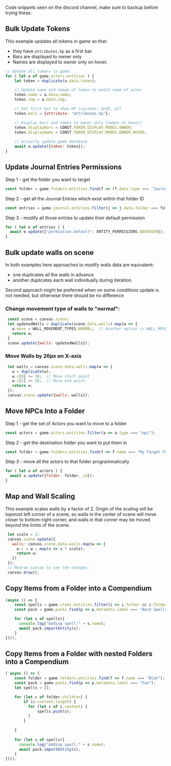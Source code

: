 Code snippets seen on the discord channel, make sure to backup before trying these:

## Bulk Update Tokens
This example updates all tokens in game so that:

* they have `attributes.hp` as a first bar.
* Bars are displayed to owner only
* Names are displayed to owner only on hover.

```js
// Update all tokens in game:
for ( let a of game.actors.entities ) {
    let token = duplicate(a.data.token);

    // Update name and image of token to match name of actor
    token.name = a.data.name;
    token.img = a.data.img;

    // Set first bar to show HP (systems: dnd5, pf)
    token.bar1 = {attribute: "attributes.hp"};

    // Display bars and names to owner only (names on hover)
    token.displayBars = CONST.TOKEN_DISPLAY_MODES.OWNER;
    token.displayName = CONST.TOKEN_DISPLAY_MODES.OWNER_HOVER;
    
    // Actually update game database
    await a.update({token: token});
}
```

## Update Journal Entries Permissions

Step 1 - get the folder you want to target
```js
const folder = game.folders.entities.find(f => (f.data.type === "JournalEntry") && (f.name === "TARGET FOLDER NAME"));
```
Step 2 - get all the Journal Entries which exist within that folder ID
```js
const entries = game.journal.entities.filter(j => j.data.folder === folder._id);
```
Step 3 - modify all those entries to update their default permission
```js
for ( let e of entries ) {
  await e.update({"permission.default": ENTITY_PERMISSIONS.OBSERVER});
}
```

## Bulk update walls on scene

In both examples here approaches to modify walls data are equivalent:
* one duplicates all the walls in advance
* another duplicates each wall individually during iteration.

Second approach might be preferred when on some conditions update is not needed, but otherwise there should be no difference

### Change movement type of walls to "normal":
```js
 const scene = canvas.scene;
 let updatedWalls = duplicate(scene.data.walls).map(w => {
   w.move = WALL_MOVEMENT_TYPES.NORMAL;  // Another option is WALL_MOVEMENT_TYPES.NONE
   return w;
 }
 scene.update({walls: updatedWalls});
```

### Move Walls by 26px on X-axis
```js
 let walls = canvas.scene.data.walls.map(w => {
   w = duplicate(w);
   w.c[0] += 26;  // Move start point
   w.c[2] += 26;  // Move end point
   return w;
 });
 canvas.scene.update({walls: walls});
```

## Move NPCs Into a Folder

Step 1 - get the set of Actors you want to move to a folder
```js
const actors = game.actors.entities.filter(a => a.type === "npc");
```
Step 2 - get the destination folder you want to put them in
```js
const folder = game.folders.entities.find(f => f.name === "My Target Folder");
```
Step 3 - move all the actors to that folder programmatically
```js
for ( let a of actors ) {
  await a.update({folder: folder._id});
}
```

## Map and Wall Scaling
This example scales walls by a factor of 2. Origin of the scaling will be topmost left corner of a scene, so walls in the center of scene will move closer to bottom-right corner, and walls in that corner may be moved beyond the limits of the scene.
```js
 let scale = 2;
 canvas.scene.update({
   walls: canvas.scene.data.walls.map(w => {
     w.c = w.c.map(x => x * scale);
     return w;
   })
 });
 // Redraw canvas to see the changes:
 canvas.draw(); 
```

## Copy Items from a Folder into a Compendium
```js
(async () => {
    const spells = game.items.entities.filter(i => i.folder && i.folder.name === "Bard Spells");
    const pack = game.packs.find(p => p.metadata.label === "Bard Spells");

    for (let s of spells){
      console.log("Adding spell:" + s.name);
      await pack.importEntity(s);
    }    
})();
```

## Copy Items from a Folder with nested Folders into a Compendium
```js
( async () => {
    const folder = game.folders.entities.find(f => f.name === "Blah");
    const pack = game.packs.find(p => p.metadata.label === "Foo");
    let spells = [];

    for (let c of folder.children) {
        if (c.content.length) {
          for (let s of c.content) {
              spells.push(s);
          }
        }
        
    }
    
    for (let s of spells){
      console.log("Adding spell:" + s.name);
      await pack.importEntity(s);
    }    
})();
```
